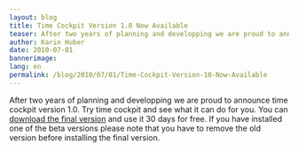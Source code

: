 ```yaml
---
layout: blog
title: Time Cockpit Version 1.0 Now Available
teaser: After two years of planning and developping we are proud to announce time cockpit version 1.0. Try time cockpit and see what it can do for you. You can download the final version and use it 30 days for free. If you have installed one of the beta versions please note that you have to remove the old version before installing the final version.
author: Karin Huber
date: 2010-07-01
bannerimage: 
lang: en
permalink: /blog/2010/07/01/Time-Cockpit-Version-10-Now-Available
---
```


<p>After two years of planning and developping we are proud to announce time cockpit version 1.0. Try time cockpit and see what it can do for you. You can <a href="{{site.baseurl}}/create-trial-account/">download the final version</a> and use it 30 days for free. If you have installed one of the beta versions please note that you have to remove the old version before installing the final version.</p>